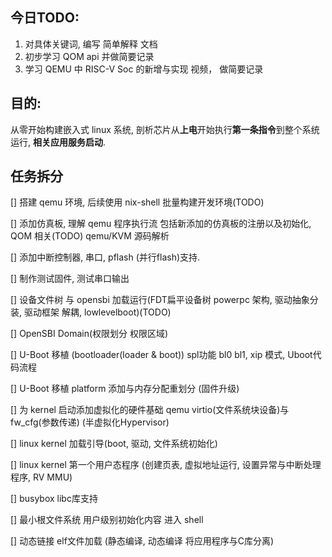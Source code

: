 ## 今日TODO:
1. 对具体关键词, 编写 简单解释 文档
2. 初步学习 QOM api 并做简要记录
3. 学习 QEMU 中 RISC-V Soc 的新增与实现 视频， 做简要记录

## 目的:
从零开始构建嵌入式 linux 系统, 剖析芯片从**上电**开始执行**第一条指令**到整个系统运行, **相关应用服务启动**.

## 任务拆分
[] 搭建 qemu 环境, 后续使用 nix-shell 批量构建开发环境(TODO)

[] 添加仿真板, 理解 qemu 程序执行流 包括新添加的仿真板的注册以及初始化, QOM 相关(TODO) qemu/KVM 源码解析

[] 添加中断控制器, 串口, pflash (并行flash)支持.

[] 制作测试固件, 测试串口输出

[] 设备文件树 与 opensbi 加载运行(FDT扁平设备树 powerpc 架构, 驱动抽象分装, 驱动框架 解耦, lowlevelboot)(TODO)

[] OpenSBI Domain(权限划分 权限区域)

[] U-Boot 移植 (bootloader(loader & boot)) spl功能 bl0 bl1, xip 模式, Uboot代码流程

[] U-Boot 移植 platform 添加与内存分配重划分 (固件升级)

[] 为 kernel 启动添加虚拟化的硬件基础 qemu virtio(文件系统块设备)与fw_cfg(参数传递) (半虚拟化Hypervisor)

[] linux kernel 加载引导(boot, 驱动, 文件系统初始化)

[] linux kernel 第一个用户态程序 (创建页表, 虚拟地址运行, 设置异常与中断处理程序, RV MMU)

[] busybox libc库支持

[] 最小根文件系统 用户级别初始化内容 进入 shell

[] 动态链接 elf文件加载 (静态编译, 动态编译 将应用程序与C库分离)
